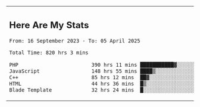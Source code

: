 <table border="0">
 <tr>
  <td>
      <h2>Here Are My Stats</h2>
 <!--START_SECTION:waka-->

```txt
From: 16 September 2023 - To: 05 April 2025

Total Time: 820 hrs 3 mins

PHP                        390 hrs 11 mins ███████████▓░░░░░░░░░░░░░   46.97 %
JavaScript                 148 hrs 55 mins ████▒░░░░░░░░░░░░░░░░░░░░   17.93 %
C++                        85 hrs 12 mins  ██▓░░░░░░░░░░░░░░░░░░░░░░   10.26 %
HTML                       44 hrs 36 mins  █▒░░░░░░░░░░░░░░░░░░░░░░░   05.37 %
Blade Template             32 hrs 24 mins  █░░░░░░░░░░░░░░░░░░░░░░░░   03.90 %
```

<!--END_SECTION:waka-->
  </td>
    <td>
   <div align="start">
        <a href="https://open.spotify.com/user/dxso20he52f5d4ti73duavf95">
        <img width="200px" src="https://spotify-github-profile.kittinanx.com/api/view.svg?uid=dxso20he52f5d4ti73duavf95&cover_image=true&theme=default&show_offline=false&background_color=121212&interchange=false" alt="Spotify Now Playing">
    </a>
</div> 

  </td>
 </tr>

</table>





